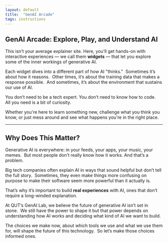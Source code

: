 ```yaml
---
layout: default
title:  "GenAI Arcade"
tags: instructions
---
```


## GenAI Arcade: Explore, Play, and Understand AI

This isn’t your average explainer site. Here, you’ll get hands-on with interactive experiences — we call them **widgets** — that let you explore some of the inner workings of generative AI.

Each widget dives into a different part of how AI "thinks."  
Sometimes it’s about how it reasons.  
Other times, it’s about the training data that makes a response possible.  
And sometimes, it’s about the environment that sustains our use of AI.

You don’t need to be a tech expert. You don’t need to know how to code.  
All you need is a bit of curiosity.

Whether you're here to learn something new, challenge what you think you know, or just mess around and see what happens you're in the right place.

---

## Why Does This Matter?

Generative AI is everywhere: in your feeds, your apps, your music, your memes.  
But most people don’t really know how it works. And that’s a problem.

Big tech companies often explain AI in ways that sound helpful but don’t tell the full story.  
Sometimes, they even make things more confusing on purpose to make their software seem more powerful than it actually is.

That’s why it’s important to build **real experiences** with AI, ones that don’t require a long-winded explanation.

At QUT’s GenAI Lab, we believe the future of generative AI isn’t set in stone.  
We still have the power to shape it but that power depends on understanding how AI works and deciding what kind of AI we want to build.

The choices we make now, about which tools we use and what we use them for, will shape the future of this technology.  
So let’s make those choices informed ones.
